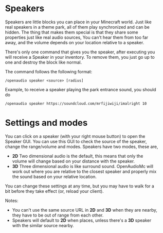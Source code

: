 [//]: # (TITLE:Speakers)
[//]: # (ICON:fas fa-volume-up)
[//]: # (DESCRIPTION:Placing speaker blocks to have spatial in game audio)
[//]: # (TAGS:spatial,speaker,speakers,music,media,region,audio,media)

# Speakers
Speakers are little blocks you can place in your Minecraft world. Just like real speakers in a theme park, all of them play synchronized and can be hidden. The thing that makes them special is that they share some properties just like real audio sources, You can't hear them from too far away, and the volume depends on your location relative to a speaker.

There's only one command that gives you the speaker, after executing you will receive a Speaker in your inventory. To remove them, you just go up to one and destroy the block like normal.

The command follows the following format:
```
/openaudio speaker <source> [radius]
```

Example, to receive a speaker playing the park entrance sound, you should do
```
/openaudio speaker https://soundcloud.com/mrfijiwiji/imalright 10
```

# Settings and modes
You can click on a speaker (with your right mouse button) to open the Speaker GUI.
You can use this GUI to check the source of the speaker, change the range/volume and modes.
Speakers have two modes, these are,
- **2D** Two dimensional audio is the default, this means that only the volume will change based on your distance with the speaker.
- **3D** Three dimensional audio is like surround sound. OpenAudioMc will work out where you are relative to the closest speaker and properly mix the sound based on your relative location.

You can change these settings at any time, but you may have to walk for a bit before they take effect (or, reload your client).

Notes:
- You can't use the same source URL in **2D** and **3D** when they are nearby, they have to be out of range from each other.
- Speakers will default to **2D** when places, unless there's a **3D** speaker with the similar source nearby.